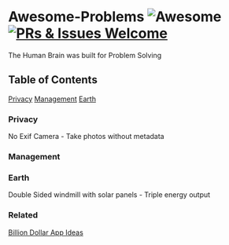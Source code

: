 # Awesome-Problems ![Awesome](https://cdn.rawgit.com/sindresorhus/awesome/d7305f38d29fed78fa85652e3a63e154dd8e8829/media/badge.svg)  [![PRs & Issues Welcome](https://img.shields.io/badge/PRs%20&%20Issues-welcome-brightgreen.svg)](https://github.com/33nano/awesome-Gentools/pulls)
The Human Brain was built for Problem Solving

## Table of Contents

[Privacy](#privacy)
[Management](#management)
[Earth](#earth)

### Privacy

No Exif Camera - Take photos without metadata


### Management

<!-- Credential Manager • Like a password manager/ cloud storage for your credentials; Online course certificates, open badges, bitdegrees, Nano degrees, Academia Credentials --> 

### Earth

Double Sided windmill with solar panels - Triple energy output


### Related

[Billion Dollar App Ideas](https://gist.github.com/33nano/3e63a661eea229840e91a165291cf9f0)
